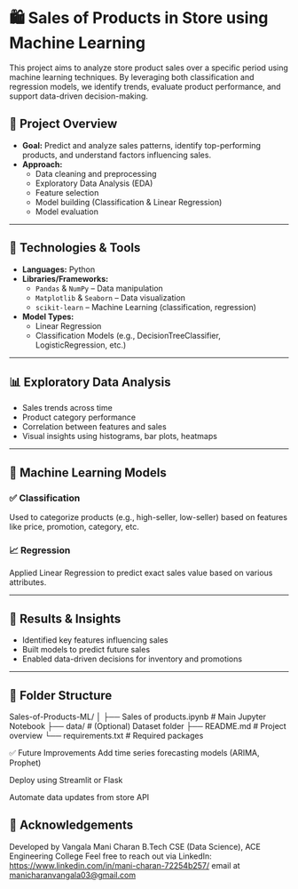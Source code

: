 # 🛍️ Sales of Products in Store using Machine Learning

This project aims to analyze store product sales over a specific period using machine learning techniques. By leveraging both classification and regression models, we identify trends, evaluate product performance, and support data-driven decision-making.

## 📌 Project Overview

- **Goal:** Predict and analyze sales patterns, identify top-performing products, and understand factors influencing sales.
- **Approach:** 
  - Data cleaning and preprocessing
  - Exploratory Data Analysis (EDA)
  - Feature selection
  - Model building (Classification & Linear Regression)
  - Model evaluation

---

## 🧰 Technologies & Tools

- **Languages:** Python  
- **Libraries/Frameworks:**
  - `Pandas` & `NumPy` – Data manipulation
  - `Matplotlib` & `Seaborn` – Data visualization
  - `scikit-learn` – Machine Learning (classification, regression)
- **Model Types:** 
  - Linear Regression
  - Classification Models (e.g., DecisionTreeClassifier, LogisticRegression, etc.)

---

## 📊 Exploratory Data Analysis

- Sales trends across time
- Product category performance
- Correlation between features and sales
- Visual insights using histograms, bar plots, heatmaps

---

## 🤖 Machine Learning Models

### ✅ Classification
Used to categorize products (e.g., high-seller, low-seller) based on features like price, promotion, category, etc.

### 📈 Regression
Applied Linear Regression to predict exact sales value based on various attributes.

---

## 📌 Results & Insights

- Identified key features influencing sales
- Built models to predict future sales
- Enabled data-driven decisions for inventory and promotions

---

## 📂 Folder Structure

Sales-of-Products-ML/
│
├── Sales of products.ipynb # Main Jupyter Notebook
├── data/ # (Optional) Dataset folder
├── README.md # Project overview
└── requirements.txt # Required packages

✅ Future Improvements
Add time series forecasting models (ARIMA, Prophet)

Deploy using Streamlit or Flask

Automate data updates from store API

## 🙌 Acknowledgements
Developed by Vangala Mani Charan
B.Tech CSE (Data Science), ACE Engineering College
Feel free to reach out via 
LinkedIn: https://www.linkedin.com/in/mani-charan-72254b257/
email at manicharanvangala03@gmail.com
